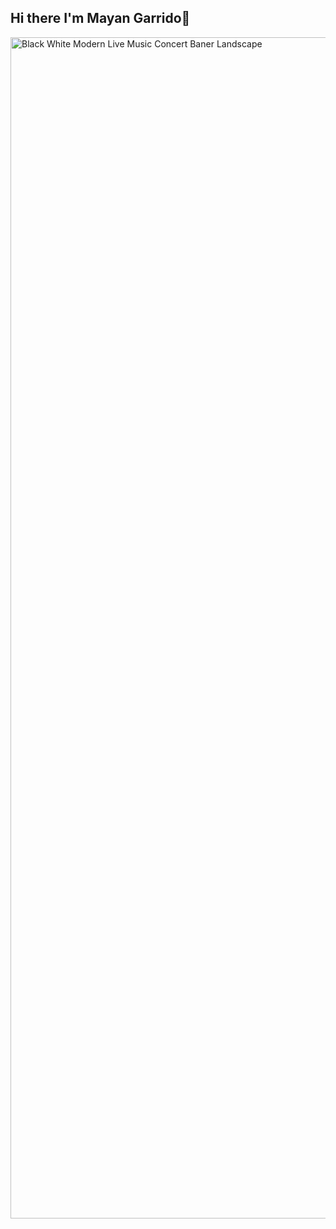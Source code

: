 ## Hi there I'm Mayan Garrido👋

<!--
**GarridoRojas/GarridoRojas** is a ✨ _special_ ✨ repository because its `README.md` (this file) appears on your GitHub profile.

Here are some ideas to get you started:

- 🔭 I’m currently working on ...
- 🌱 I’m currently learning ...
- 👯 I’m looking to collaborate on ...
- 🤔 I’m looking for help with ...
- 💬 Ask me about ...
- 📫 How to reach me: ...
- 😄 Pronouns: ...
- ⚡ Fun fact: ...
-->
<img width="3780" height="1890" alt="Black White Modern Live Music Concert Baner Landscape" src="https://github.com/user-attachments/assets/0d2fc0ce-9a3b-4dcd-bd7d-1bd10dfb44a0" />
